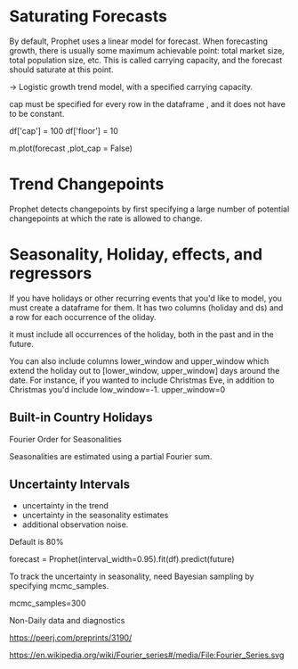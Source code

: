 

# Saturating Forecasts


By default, Prophet uses a linear model for forecast.
When forecasting growth, there is usually some maximum achievable point: total market size, total population size, etc.
This is called carrying capacity, and the forecast should saturate at this point.

-> Logistic growth trend model, with a specified carrying capacity.

cap must be specified for every row in the dataframe , and it does not have to be constant.


df['cap'] = 100
df['floor'] = 10

m.plot(forecast ,plot_cap = False)


# Trend Changepoints

Prophet detects changepoints by first specifying a large number of potential changepoints at which the rate is allowed to change.

# Seasonality, Holiday, effects, and regressors

If you have holidays or other recurring events that you'd like to model, you must create a dataframe for them. It has two columns (holiday and ds) and a row for each occurrence of the oliday.

it must include all occurrences of the holiday, both in the past and in the future.

You can also include columns lower_window and upper_window which extend the holiday out to [lower_window, upper_window] days around the date.
For instance, if you wanted to include Christmas Eve, in addition to Christmas you'd include low_window=-1. upper_window=0

## Built-in Country Holidays


Fourier Order for Seasonalities

Seasonalities are estimated using a partial Fourier sum.



## Uncertainty Intervals

- uncertainty in the trend
- uncertainty in the seasonality estimates
- additional observation noise.

Default is 80%

forecast = Prophet(interval_width=0.95).fit(df).predict(future)

To track the uncertainty in seasonality, need Bayesian sampling by specifying mcmc_samples.

mcmc_samples=300



Non-Daily data and diagnostics







https://peerj.com/preprints/3190/

https://en.wikipedia.org/wiki/Fourier_series#/media/File:Fourier_Series.svg
